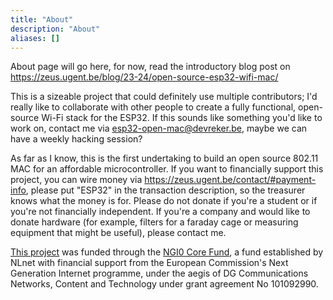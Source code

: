```yaml
---
title: "About"
description: "About"
aliases: []
---
```


About page will go here, for now, read the introductory blog post on https://zeus.ugent.be/blog/23-24/open-source-esp32-wifi-mac/

This is a sizeable project that could definitely use multiple contributors; I'd really like to collaborate with other people to create a fully functional, open-source Wi-Fi stack for the ESP32. If this sounds like something you'd like to work on, contact me via <a href="mailto:esp32-open-mac@devreker.be">esp32-open-mac@devreker.be</a>, maybe we can have a weekly hacking session?

As far as I know, this is the first undertaking to build an open source 802.11 MAC for an affordable microcontroller. If you want to financially support this project, you can wire money via <https://zeus.ugent.be/contact/#payment-info>, please put "ESP32" in the transaction description, so the treasurer knows what the money is for. Please do not donate if you're a student or if you're not financially independent. If you're a company and would like to donate hardware (for example, filters for a faraday cage or measuring equipment that might be useful), please contact me.

[This project](https://nlnet.nl/project/ESP32-opendrivers/) was funded through the [NGI0 Core Fund](https://nlnet.nl/core/), a fund established by NLnet with financial support from the European Commission's Next Generation Internet programme, under the aegis of DG Communications Networks, Content and Technology under grant agreement No 101092990.
